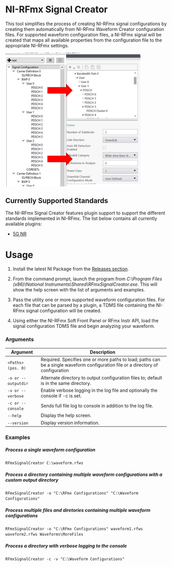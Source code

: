 # NI-RFmx Signal Creator

This tool simplifies the process of creating NI-RFmx signal configurations by creating them automatically from NI-RFmx Waveform Creator configuration files. For supported waveform configuration files, a NI-RFmx signal will be created that maps all available properties from the configuration file to the appropriate NI-RFmx settings.

<img src="_img\transfer.png" style="zoom:48%;" />



## Currently Supported Standards

The NI-RFmx Signal Creator features plugin support to support the different standards implemented in NI-RFmx. The list below contains all currently available plugins:

- [5G NR](/Source/Plugins/NrPlugin)

# Usage

1) Install the latest NI Package from the [Releases section](../../releases/latest).

2) From the command prompt, launch the program from *C:\Program Files (x86)\National Instruments\Shared\RFmxSignalCreator.exe*. This will show the help screen with the list of arguments and examples.

3) Pass the utility one or more supported waveform configuration files. For each file that can be parsed by a plugin, a TDMS file containing the NI-RFmx signal configuration will be created.

4) Using either the NI-RFmx Soft Front Panel or RFmx Instr API, load the signal configuration TDMS file and begin analyzing your waveform.



### Arguments

| Argument            | Description                                                  |
| ------------------- | ------------------------------------------------------------ |
| `<Paths> (pos. 0)`  | Required. Specifies one or more paths to load; paths can be a single waveform configuration file or a directory of configuration |
| `-o or --outputdir` | Alternate directory to output configuration files to; default is in the same directory. |
| `-v or --verbose`   | Enable verbose logging in the log file and optionally the console if -c is set. |
| `-c or --console`   | Sends full file log to console in addition to the log file.  |
| `--help`            | Display the help screen.                                     |
| `--version`         | Display version information.                                 |

### Examples

##### Process a single waveform configuration
`RFmxSignalCreator C:\waveform.rfws`
##### Process a directory containing multiple waveform configurations with a custom output directory
`RFmxSignalCreator -o "C:\RFmx Configurations" "C:\Waveform Configurations"`
##### Process multiple files and diretories containing multiple waveform configurations
`RFmxSignalCreator -o "C:\RFmx Configurations" waveform1.rfws waveform2.rfws Waveforms\MoreFiles`
##### Process a directory with verbose logging to the console
`RFmxSignalCreator -c -v "C:\Waveform Configurations"`
